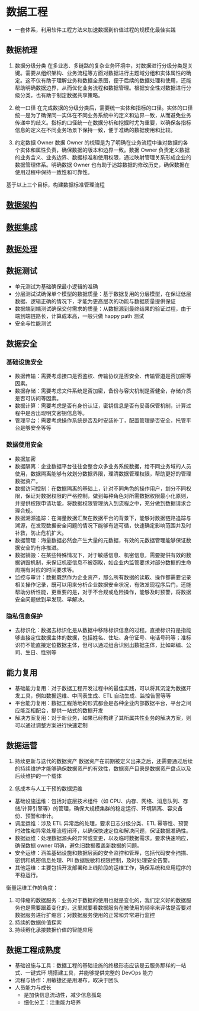 
# 数据工程

- 一套体系，利用软件工程方法来加速数据到价值过程的规模化最佳实践

## 数据梳理

1. 数据分级分类
在多业态、多链路的复杂业务环境中，对数据进行分级分类是关键。需要从组织架构、业务流程等方面对数据进行主题域分组和实体属性的确定。这不仅有助于理解业务和数据全景图，便于后续的数据处理和使用，还能帮助明确数据边界，从而优化业务流程和数据管理。根据安全性对数据进行分级分类，也有助于制定数据共享策略。

2. 统一口径
在完成数据的分级分类后，需要统一实体和指标的口径。实体的口径统一是为了确保同一实体在不同业务系统中的定义和边界一致，从而避免业务传递中的歧义。指标的口径统一在数据分析和挖掘时尤为重要，以确保各指标信息的定义在不同业务场景下保持一致，便于准确的数据使用和比较。

3. 约定数据 Owner
数据 Owner 的梳理是为了明确在业务流程中谁对数据的各个实体和属性负责，确保数据的版本和边界一致。数据 Owner 负责定义数据的业务含义、业务边界、数据标准和使用权限，通过映射管理关系形成企业的数据管理体系。明确数据 Owner 也有助于追踪数据的修改历史，确保数据在使用过程中保持一致性和可靠性。

基于以上三个目标，构建数据标准管理流程

## [数据架构](/数据技术/数据架构.md)

## [数据集成](/数据技术/数据集成.md)

## [数据处理](/数据技术/数据处理.md)

## 数据测试

- 单元测试为基础确保最小逻辑的准确
- 分层测试试确保单个模型的数据质量：基于数据复用的分层模型，在保证低层数据、逻辑正确的情况下，才能为更高层次的功能与数据质量提供保证
- 数据端到端测试确保交付需求的质量：从数据源到最终结果的验证过程，由于端到端链路长，计算成本高，一般只做 happy path 测试
- 安全与性能测试

## 数据安全

### 基础设施安全

- 数据传输：需要考虑接口是否鉴权、传输协议是否安全、传输管道是否加密等因素。
- 数据存储：需要考虑文件系统是否加密，备份与容灾机制是否健全，存储介质是否可访问等因素。
- 数据计算：需要考虑是否有身份认证，密钥信息是否有妥善保管机制，计算过程中是否出现明文密钥信息等。
- 管理平台：需要考虑操作系统是否及时安装补丁，配置管理是否安全，托管平台是够安全等等

### 数据使用安全

- 数据加密
-	数据隔离：企业数据平台往往会整合众多业务系统数据，给不同业务域的人员使用，数据隔离能够有效划分数据界限，理清数据管理权限，帮助更好的管理数据资产。
-	数据访问控制：在数据隔离的基础上，针对不同角色的操作用户，划分不同权限，保证对数据权限的严格控制，做到每种角色对所需数据权限最小化原则，并提供权限申请功能，将数据权限管理纳入到流程之中，充分做到数据请求合理合规。
-	数据溯源追踪：在海量数据汇聚在数据平台的背景下，能够对数据链路追踪与溯源，在发现数据安全问题的情况下能够有迹可循，快速确定影响范围并及时补救，防止危机扩大。
-	数据管理：海量数据必然会产生大量的元数据，有效的元数据管理能够保证数据安全的有序推进。
- 数据销毁：在某些特殊情况下，对于敏感信息、机密信息，需要提供有效的数据销毁机制，来保证机密信息不被窃取，如企业内监管要求对部分数据的生命周期有对应的时间要求等。
- 监控与审计：数据既然作为企业资产，那么所有数据的读取、操作都需要记录相关操作记录，既可以用来分析企业数据安全状况，有效发现程序后门，还能帮助分析性能，更重要的是，对于不合规或危险操作，能够及时预警，将数据安全问题做到早发现、早解决。

### 隐私信息保护

- 去标识化：数据去标识化是从数据中移除标识信息的过程。直接标识符是指能够直接定位数据主体的数据，包括姓名、住址、身份证号、电话号码等；准标识符不能直接定位数据主体，但可以通过组合识别出数据主体，比如邮编、公司、生日、性别等

## 能力复用

- 基础能力复用：对于数据工程开发过程中的最佳实践，可以将其沉淀为数据开发工具，例如数据运维、中间表生成、ETL 自动生成、监控告警等等
- 平台能力复用：数据工程落地的形式都会是各种企业内部数据平台，平台之间应能互相配合，提供一站式的数据开发
- 解决方案复用：对于新业务，如果已经构建了其所属共性业务的解决方案，则可以通过调整方案进行快速定制

## 数据运营

1. 持续更新与迭代的数据资产
数据资产在前期被定义出来之后，还需要通过后续的持续维护才能够确保数据资产的有效性，数据资产目录是数据资产盘点以及后续维护的一个载体

2. 低成本与人工干预的数据运维
  - 基础设施运维：包括对底层技术组件（如 CPU、内存、网络、消息队列、存储/计算引擎等）的管理，确保大规模集群的稳定运行、环境隔离、容灾备份、预警和审计。
  - 调度运维：涉及 ETL 异常后的处理，要求日志分级分类、ETL 幂等性、预警时效性和异常处理流程闭环，以确保快速定位和解决问题，保证数据准确性。
  - 数据运维：处理数据源头的异常或变更，以及临时数据需求。要求快速响应，确保数据 owner 明确，避免旧数据覆盖新数据的问题。
  - 安全运维：涵盖基础设施和数据层面的安全监控和管理，包括代码安全扫描、密钥和机密信息处理、PII 数据脱敏和权限控制，及时处理安全告警。
  - 其他运维：主要包括开发部署和上线阶段的运维工作，确保系统和应用程序的平稳运行。

衡量运维工作的角度：

1. 可伸缩的数据服务：业务对于数据的使用也就是变化的，我们定义好的数据服务也是需要跟着变化的，这里就要看数据服务在被使用的频率来评估是否要对数据服务进行扩缩容；对数据服务使用的正常和异常进行监控
2. 持续的数据价值探索
3. 持续孵化承接数据价值的智能应用

## 数据工程成熟度

- 基础设施与工具：数据工程的基础设施的终极形态应该是云服务那样的一站式、一键式环
境搭建工具，并能够提供完整的 DevOps 能力
- 流程与协作：用敏捷还是用瀑布，取决于团队
- 人员能力与成长
  - 是加快信息流动性，减少信息孤岛
  - 细化分工：注重能力培养
